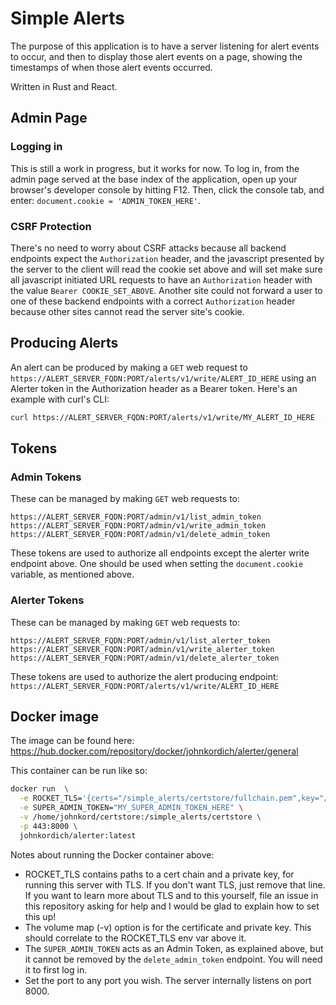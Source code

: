 # Simple Alerts
The purpose of this application is to have a server listening for alert events to occur, and then to display those alert events on a page, showing the timestamps of when those alert events occurred.

Written in Rust and React.

## Admin Page
### Logging in
This is still a work in progress, but it works for now. To log in, from the admin page served at the base index of the application, open up your browser's developer console by hitting F12. Then, click the console tab, and enter: `document.cookie = 'ADMIN_TOKEN_HERE'`.

### CSRF Protection
There's no need to worry about CSRF attacks because all backend endpoints expect the `Authorization` header, and the javascript presented by the server to the client will read the cookie set above and will set make sure all javascript initiated URL requests to have an `Authorization` header with the value `Bearer COOKIE_SET_ABOVE`. Another site could not forward a user to one of these backend endpoints with a correct `Authorization` header because other sites cannot read the server site's cookie.

## Producing Alerts
An alert can be produced by making a `GET` web request to `https://ALERT_SERVER_FQDN:PORT/alerts/v1/write/ALERT_ID_HERE` using an Alerter token in the Authorization header as a Bearer token. Here's an example with curl's CLI:

```bash
curl https://ALERT_SERVER_FQDN:PORT/alerts/v1/write/MY_ALERT_ID_HERE  -H "Authorization: Bearer MY_ALERTER_TOKEN_here"
```

## Tokens
### Admin Tokens
These can be managed by making `GET` web requests to:
```
https://ALERT_SERVER_FQDN:PORT/admin/v1/list_admin_token
https://ALERT_SERVER_FQDN:PORT/admin/v1/write_admin_token
https://ALERT_SERVER_FQDN:PORT/admin/v1/delete_admin_token
```

These tokens are used to authorize all endpoints except the alerter write endpoint above. One should be used when setting the `document.cookie` variable, as mentioned above.

### Alerter Tokens
These can be managed by making `GET` web requests to:
```
https://ALERT_SERVER_FQDN:PORT/admin/v1/list_alerter_token
https://ALERT_SERVER_FQDN:PORT/admin/v1/write_alerter_token
https://ALERT_SERVER_FQDN:PORT/admin/v1/delete_alerter_token
```

These tokens are used to authorize the alert producing endpoint: `https://ALERT_SERVER_FQDN:PORT/alerts/v1/write/ALERT_ID_HERE`

## Docker image
The image can be found here: https://hub.docker.com/repository/docker/johnkordich/alerter/general

This container can be run like so:
```bash
docker run  \
  -e ROCKET_TLS='{certs="/simple_alerts/certstore/fullchain.pem",key="/simple_alerts/certstore/privkey.pem"}' \
  -e SUPER_ADMIN_TOKEN="MY_SUPER_ADMIN_TOKEN_HERE" \
  -v /home/johnkord/certstore:/simple_alerts/certstore \
  -p 443:8000 \
  johnkordich/alerter:latest
```

Notes about running the Docker container above:
- ROCKET_TLS contains paths to a cert chain and a private key, for running this server with TLS. If you don't want TLS, just remove that line. If you want to learn more about TLS and to this yourself, file an issue in this repository asking for help and I would be glad to explain how to set this up!
- The volume map (-v) option is for the certificate and private key. This should correlate to the ROCKET_TLS env var above it.
- The `SUPER_ADMIN_TOKEN` acts as an Admin Token, as explained above, but it cannot be removed by the `delete_admin_token` endpoint. You will need it to first log in.
- Set the port to any port you wish. The server internally listens on port 8000.
